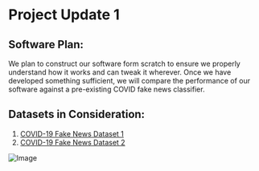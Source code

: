 # Project Update 1

## Software Plan:
We plan to construct our software form scratch to ensure we properly understand how it works and can tweak it wherever. 
Once we have developed something sufficient, we will compare the performance of our software against a pre-existing COVID fake news classifier.

## Datasets in Consideration:
1. [COVID-19 Fake News Dataset 1](https://www.kaggle.com/arashnic/covid19-fake-news)
2. [COVID-19 Fake News Dataset 2](https://www.kaggle.com/thesumitbanik/covid-fake-news-dataset)

![Image](https://ichef.bbci.co.uk/images/ic/400xn/p088bnqx.jpg)
